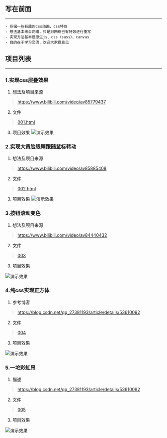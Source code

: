 ## 写在前面
---
    - 存储一些有趣的css动画，css特效
    - 想法基本来自网络，只是对网络已有特效进行重写
    - 实现方法基本是原生js、css（sass）、canvas
    - 目的在于学习交流，欢迎大家提意见
## 项目列表
---
### 1.实现css层叠效果
1. 想法及项目来源

> https://www.bilibili.com/video/av85779437

2. 文件

> [001.html](https://github.com/chenxu2656/css-project/blob/master/001.html)

3. 项目效果
![演示效果](http://image.qianduan.ltd/001.gif)

### 2.实现大黄脸眼睛跟随鼠标转动
1. 想法及项目来源
> https://www.bilibili.com/video/av85885408

2. 文件

> [002.html](https://github.com/chenxu2656/css-project/blob/master/002.html)

3. 项目效果
![演示效果](http://image.qianduan.ltd/002.gif)

### 3.按钮滚动变色
1. 想法及项目来源
> https://www.bilibili.com/video/av84440432

2. 文件

> [003](https://github.com/chenxu2656/css-project/blob/master/003)

3. 项目效果

![演示效果](http://image.qianduan.ltd/003.gif)

### 4.纯css实现正方体
1. 参考博客
> https://blog.csdn.net/qq_27381193/article/details/53610092

2. 文件

> [004](https://github.com/chenxu2656/css-project/blob/master/004)

3. 项目效果

![演示效果](http://image.qianduan.ltd/004.gif)

### 5.一坨彩虹昂
1. 描述
> https://blog.csdn.net/qq_27381193/article/details/53610092

2. 文件

> [005](https://github.com/chenxu2656/css-project/blob/master/005)

3. 项目效果

![演示效果](http://image.qianduan.ltd/005.PNG)